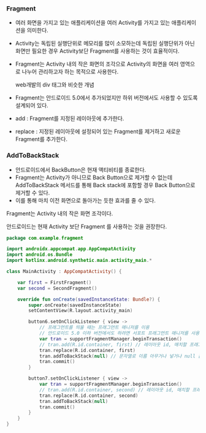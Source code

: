 ### Fragment

- 여러 화면을 가지고 있는 애플리케이션을 여러 Activity를 가지고 있는 애플리케이션을 의미한다.

- Activity는 독립된 실행단위로 메모리를 많이 소모하는데 독립된 실행단위가 아닌 화면만 필요한 경우 Activity보단 Fragment를 사용하는 것이 효율적이다.

- Fragment는 Activity 내의 작은 화면의 조각으로 Activity의 화면을 여러 영역으로 나누어 관리하고자 하는 목적으로 사용한다.

  web개발의 div 태그와 비슷한 개념

- Fragment는 안드로이드 5.0에서 추가되었지만 하위 버전에서도 사용할 수 있도록 설계되어 있다.

- add : Fragment를 지정된 레이아웃에 추가한다.

- replace : 지정된 레이아웃에 설정되어 있는 Fragment를 제거하고 새로운 Fragment를 추가한다.



### AddToBackStack

- 안드로이드에서 BackButton은 현재 액티비티를 종료한다.
- Fragment는 Activity가 아니므로 Back Button으로 제거할 수 없는데 AddToBackStack 메서드를 통해 Back stack에 포함할 경우 Back Button으로 제거할 수 있다.
- 이를 통해 마치 이전 화면으로 돌아가는 듯한 효과를 줄 수 있다.



Fragment는 Activity 내의 작은 화면 조각이다.

안드로이드는 현재 Activity 보단 Fragment 를 사용하는 것을 권장한다.



```kotlin
package com.example.fragment

import androidx.appcompat.app.AppCompatActivity
import android.os.Bundle
import kotlinx.android.synthetic.main.activity_main.*

class MainActivity : AppCompatActivity() {

    var first = FirstFragment()
    var second = SecondFragment()

    override fun onCreate(savedInstanceState: Bundle?) {
        super.onCreate(savedInstanceState)
        setContentView(R.layout.activity_main)

        button6.setOnClickListener { view ->
            // 프래그먼트를 띄울 때는 프래그먼트 매니저를 이용
            // 안드로이드 5.0 이하 버전에서도 하려면 서포트 프래그먼트 매니저를 사용
            var tran = supportFragmentManager.beginTransaction()
            // tran.add(R.id.container, first) // 레이아웃 id, 매치할 프래그먼트
            tran.replace(R.id.container, first)
            tran.addToBackStack(null) // 문자열로 이름 아무거나 넣거나 null 값
            tran.commit()
        }

        button7.setOnClickListener { view ->
            var tran = supportFragmentManager.beginTransaction()
            // tran.add(R.id.container, second) // 레이아웃 id, 매치할 프래그먼트
            tran.replace(R.id.container, second)
            tran.addToBackStack(null)
            tran.commit()
        }
    }
}

```

